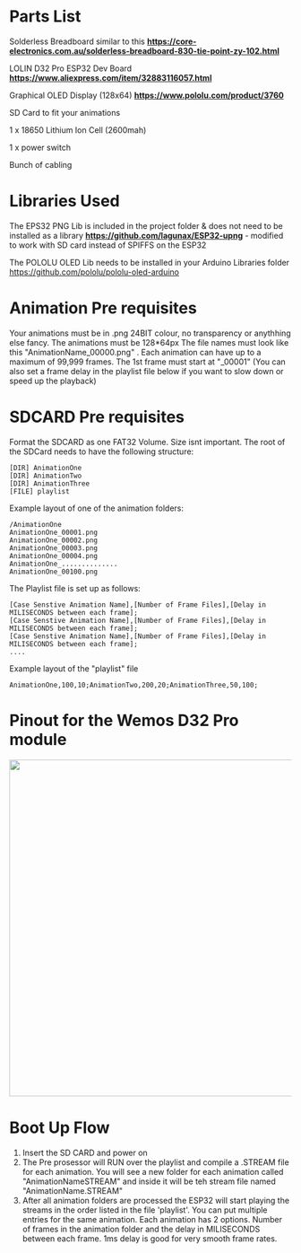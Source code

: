 # Parts List

Solderless Breadboard similar to this **https://core-electronics.com.au/solderless-breadboard-830-tie-point-zy-102.html**

LOLIN D32 Pro ESP32 Dev Board **https://www.aliexpress.com/item/32883116057.html**

Graphical OLED Display (128x64)  **https://www.pololu.com/product/3760**

SD Card to fit your animations

1 x 18650 Lithium Ion Cell (2600mah)

1 x power switch

Bunch of cabling


# Libraries Used

The EPS32 PNG Lib is included in the project folder & does not need to be installed as a library **https://github.com/lagunax/ESP32-upng** - modified to work with SD card instead of SPIFFS on the ESP32

The POLOLU OLED Lib needs to be installed in your Arduino Libraries folder https://github.com/pololu/pololu-oled-arduino

# Animation Pre requisites

Your animations must be in .png 24BIT colour, no transparency or anythhing else fancy. 
The animations must be 128*64px 
The file names must look like this "AnimationName_00000.png" . Each animation can have up to a maximum of 99,999 frames.
The 1st frame must start at "_00001"
(You can also set a frame delay in the playlist file below if you want to slow down or speed up the playback)

# SDCARD Pre requisites

Format the SDCARD as one FAT32 Volume. Size isnt important. The root of the SDCard needs to have the following structure:

````
[DIR] AnimationOne
[DIR] AnimationTwo
[DIR] AnimationThree
[FILE] playlist
````

Example layout of one of the animation folders:

````
/AnimationOne
AnimationOne_00001.png
AnimationOne_00002.png
AnimationOne_00003.png
AnimationOne_00004.png
AnimationOne_..............
AnimationOne_00100.png
````

The Playlist file is set up as follows:
````
[Case Senstive Animation Name],[Number of Frame Files],[Delay in MILISECONDS between each frame];
[Case Senstive Animation Name],[Number of Frame Files],[Delay in MILISECONDS between each frame];
[Case Senstive Animation Name],[Number of Frame Files],[Delay in MILISECONDS between each frame];
....
````

Example layout of the "playlist" file

````
AnimationOne,100,10;AnimationTwo,200,20;AnimationThree,50,100;
````

# Pinout for the Wemos D32 Pro module

<img src="PinOut.PNG" width="600" />


# Boot Up Flow

1.  Insert the SD CARD and power on
2.  The Pre prosessor will RUN over the playlist and compile a .STREAM file for each animation. You will see a new folder for each animation called "AnimationNameSTREAM" and inside it will be teh stream file named "AnimationName.STREAM"
3.  After all animation folders are processed the ESP32 will start playing the streams in the order listed in the file 'playlist'. You can put multiple entries for the same animation. Each animation has 2 options. Number of frames in the animation folder and the delay in MILISECONDS between each frame. 1ms delay is good for very smooth frame rates.

